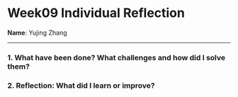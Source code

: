 # Week09 Individual Reflection  
**Name**: Yujing Zhang  

---

### 1. What have been done? What challenges and how did I solve them?


### 2. Reflection: What did I learn or improve?  
